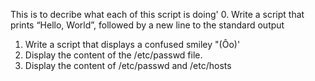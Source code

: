 This is to decribe what each of this script is doing'
0. Write a script that prints “Hello, World”, followed by a new line to the standard output
1. Write a script that displays a confused smiley "(Ôo)'
2. Display the content of the /etc/passwd file.
3. Display the content of /etc/passwd and /etc/hosts 

